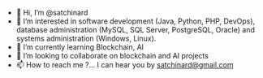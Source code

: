 - 👋 Hi, I’m @satchinard
- 👀 I’m interested in software development (Java, Python, PHP, DevOps), database administration (MySQL, SQL Server, PostgreSQL, Oracle) and systems administration (Windows, Linux).
- 🌱 I’m currently learning Blockchain, AI
- 💞️ I’m looking to collaborate on blockchain and AI projects
- 📫 How to reach me ?... I can hear you by [satchinard@gmail.com](satchinard@gmail.com)

<!---
satchinard/satchinard is a ✨ special ✨ repository because its `README.md` (this file) appears on your GitHub profile.
You can click the Preview link to take a look at your changes.
--->
